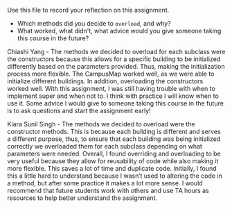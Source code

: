 Use this file to record your reflection on this assignment.

- Which methods did you decide to `overload`, and why?
- What worked, what didn't, what advice would you give someone taking this course in the future?

Chiashi Yang - The methods we decided to overload for each subclass were the constructors because this allows for a specific building to be initialized differently based on the parameters provided. Thus, making the initialization process more flexible. The CampusMap worked well, as we were able to initialize different buildings. In addition, overloading the constructors worked well. With this assignment, I was still having trouble with when to implement super and when not to. I think with practice I will know when to use it. Some advice I would give to someone taking this course in the future is to ask questions and start the assignment early!

Kiara Sunil Singh - The methods we decided to overload were the constructor methods. This is because each building is different and serves a different purpose, thus, to ensure that each building was being initialized correctly we overloaded them for each subclass depending on what parameters were needed. Overall, I found overriding and overloading to be very useful because they allow for reusability of code while also making it more flexible. This saves a lot of time and duplicate code. Initially, I found this a little hard to understand because I wasn’t used to altering the code in a method, but after some practice it makes a lot more sense. I would recommend that future students work with others and use TA hours as resources to help better understand the assignment. 


